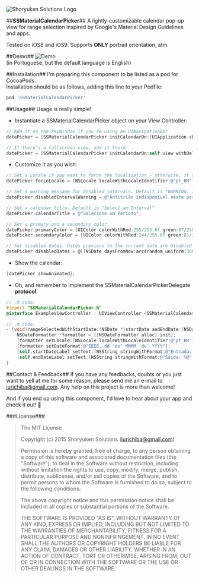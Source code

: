 ![Shoryuken Solutions Logo](http://i.imgur.com/h2kNho0.png)



##**SSMaterialCalendarPicker**##
A lightly-customizable calendar pop-up view for range selection inspired by Google's Material Design Guidelines and apps.

Tested on iOS8 and iOS9. Supports **ONLY** portrait orientation, atm.

##Demo##
![Demo](http://i.imgur.com/30Eivbn.gif)  
(in Portuguese, but the default language is English)

##Installation##
I'm preparing this component to be listed as a pod for CocoaPods.  
Installation should be as follows, adding this line to your Podfile:

```ruby
pod 'SSMaterialCalendarPicker'
```

##Usage##
Usage is really simple!

* Instantiate a SSMaterialCalendarPicker object on your View Controller:

```objective-c
// Add it on the keyWindow if you're using an UINavigationBar
datePicker = [SSMaterialCalendarPicker initCalendarOn:[UIApplication sharedApplication].keyWindow withDelegate:self];

// If there's a fullscreen view, add it there
datePicker = [SSMaterialCalendarPicker initCalendarOn:self.view withDelegate:self];
```

* Customize it as you wish:

```objective-c
// Set a Locale if you want to force the localization - otherwise, it uses the device's default locale
datePicker.forceLocale = [NSLocale localeWithLocaleIdentifier:@"pt_BR"];

// Set a warning message for disabled intervals. Default is "WARNING: Interval unavailable!"
datePicker.disabledIntervalWarning = @"Anfitrião indisponível neste período!";

// Set a calendar title. Default is "Select an Interval"
datePicker.calendarTitle = @"Selecione um Período";

// Set a primary and a secondary color
datePicker.primaryColor = [UIColor colorWithRed:255/255.0f green:87/255.0f blue:34/255.0f alpha:1.0f];
datePicker.secondaryColor = [UIColor colorWithRed:244/255.0f green:81/255.0f blue:30/255.0f alpha:1.0f];

// Set disabled dates. Dates previous to the current date are disabled by default.
datePicker.disabledDates = @[[NSDate daysFromNow:arc4random_uniform(300)], [NSDate daysFromNow:arc4random_uniform(300)]];
```

* Show the calendar:

```objective-c
[datePicker showAnimated];
```

* Oh, and remember to implement the SSMaterialCalendarPickerDelegate **protocol**:

```objective-c
// .h code:
#import "SSMaterialCalendarPicker.h"
@interface ExampleViewController : UIViewController <SSMaterialCalendarPickerDelegate>

// .m code:
- (void)rangeSelectedWithStartDate:(NSDate *)startDate andEndDate:(NSDate *)endDate {
    NSDateFormatter *formatter = [[NSDateFormatter alloc] init];
    [formatter setLocale:[NSLocale localeWithLocaleIdentifier:@"pt_BR"]];
    [formatter setDateFormat:@"EEEE, dd 'de' MMMM 'de' YYYY"];
    [self.startDateLabel setText:[NSString stringWithFormat:@"Entrada: %@", [formatter stringFromDate:startDate]]];
    [self.endDateLabel setText:[NSString stringWithFormat:@"Saída: %@", [formatter stringFromDate:endDate]]];
}
```

##Contact & Feedback##
If you have any feedbacks, doubts or you just want to yell at me for some reason, please send me an e-mail to [iurichiba@gmail.com](mailto:iurichiba@gmail.com). Any help on this project is more than welcome!

And if you end up using this component, I'd love to hear about your app and check it out! 🐶

###License###
> The MIT License
> 
> Copyright (c) 2015 Shoryuken Solutions ([iurichiba@gmail.com](mailto:iurichiba@gmail.com))
> 
> Permission is hereby granted, free of charge, to any person obtaining a copy
of this software and associated documentation files (the "Software"), to deal
in the Software without restriction, including without limitation the rights
to use, copy, modify, merge, publish, distribute, sublicense, and/or sell
copies of the Software, and to permit persons to whom the Software is
furnished to do so, subject to the following conditions:
> 
> The above copyright notice and this permission notice shall be included in
all copies or substantial portions of the Software.
> 
> THE SOFTWARE IS PROVIDED "AS IS", WITHOUT WARRANTY OF ANY KIND, EXPRESS OR
IMPLIED, INCLUDING BUT NOT LIMITED TO THE WARRANTIES OF MERCHANTABILITY,
FITNESS FOR A PARTICULAR PURPOSE AND NONINFRINGEMENT. IN NO EVENT SHALL THE
AUTHORS OR COPYRIGHT HOLDERS BE LIABLE FOR ANY CLAIM, DAMAGES OR OTHER
LIABILITY, WHETHER IN AN ACTION OF CONTRACT, TORT OR OTHERWISE, ARISING FROM,
OUT OF OR IN CONNECTION WITH THE SOFTWARE OR THE USE OR OTHER DEALINGS IN
THE SOFTWARE.
> 
